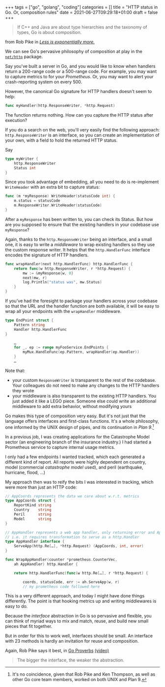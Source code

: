 +++
tags = ["go", "golang", "coding"]
categories = []
title = "HTTP status in Go. Or, composition rules"
date = 2021-06-27T09:29:18+01:00
draft = false
+++

> If C++ and Java are about type hierarchies and the taxonomy of types,
> Go is about composition.

from Rob Pike in [*Less is exponentially more.*](https://commandcenter.blogspot.com/2012/06/less-is-exponentially-more.html)

We can see Go's pervasive philosophy of composition at play in the
[`net/http`](https://golang.org/pkg/net/http/) package.

Say you've built a server in Go, and you would like to know when handlers
return a 200-range code or a 500-range code.
For example, you may want to capture metrics to for your *Prometheus*. Or,
you may want to alert your crash-reporting system on every 500.

However, the canonical Go signature for HTTP handlers doesn't seem to help:

``` go
func myHandler(http.ResponseWriter, *http.Request)
```

The function returns nothing. How can you capture the HTTP status after execution?

If you do a search on the web, you'll very easily find the following approach:
`http.ResponseWriter` is an interface, so you can create an implementation of
your own, with a field to hold the returned HTTP status.

Say

``` go
type myWriter {
    http.ResponseWriter
    Status int
}
```

Since you took advantage of embedding, all you need to do is re-implement
`WriteHeader` with an extra bit to capture status:

``` go
func (m *myResponse) WriteHeader(statusCode int) {
    m.status = statusCode
    m.ResponseWriter.WriteHeader(statusCode)
}
```

After a `myResponse` has been written to, you can check its Status.
But how are you supposed to ensure that the existing handlers in your
codebase use `myResponse`?

Again, thanks to the `http.ResponseWriter` being an interface, and a small one,
it is easy to write a *middleware* to wrap existing handlers so they use the
custom response writer.
It helps that the `http.HandlerFunc` interface encodes the signature of
HTTP handlers.

``` go
func wrapHandler(next http.HandlerFunc) http.HandlerFunc {
    return func(w http.ResponseWriter, r *http.Request) {
        mw := &myResponse{w, 0}
        next(mw, r)
        log.Println("status was", mw.Status)
    }
}
```

If you've had the foresight to package your handlers across your codebase so that
the URL and the handler function are both available, it will be easy to wrap
all your endpoints with the `wrapHandler` middleware.

``` go
type EndPoint struct {
    Pattern string
    Handler http.HandlerFunc
}

    …
    for _, ep := range myFooService.EndPoints {
        myMux.HandleFunc(ep.Pattern, wrapHandler(ep.Handler))
    }
    …
```

Note that:

* your custom `ResponseWriter` is transparent to the rest of the codebase. Your
  colleagues do not need to make any changes to the HTTP handlers they wrote
* your middleware is also transparent to the existing HTTP handlers. You just
  added it like a LEGO piece. Someone else could write an additional
  middleware to add extra behavior, without modifying yours

Go makes this type of composition very easy. But it's not just that the language
offers interfaces and first-class functions. It's a whole philosophy,
one informed by the UNIX design of pipes, and its continuation in *Plan 9*.[^1]

In a previous job, I was creating applications for the Catastrophe Model sector
(an engineering branch of the insurance industry.) I had started a
Prometheus service to capture internal usage metrics.

I only had a few endpoints I wanted tracked, which each generated a different
kind of report. All reports were highly dependent on country,
model (commercial *catastrophe model* used),
and peril (earthquake, hurricane, flood, …)

My approach then was to reify the bits I was interested in tracking, which were
more than just an HTTP code:

``` go
// AppCoords represents the data we care about w.r.t. metrics
type AppCoords struct {
    ReportKind string
    Country    string
    Peril      string
    Model      string
}

// AppHandler represents a web app handler, only returning error and AppCoords,
// i.e. it requires transformation to serve as a http.Handler
type AppHandler interface {
    ServeApp(http.Re[…], *http.Request) (AppCoords, int, error)
}

func WrapAppHandler(counter *prometheus.CounterVec,
    ah AppHandler) http.Handler {

    return http.HandlerFunc(func(w http.Re[…], r *http.Request) {

        coords, statusCode, err := ah.ServeApp(w, r)
        // my prometheus code followed here
```

This is a very different approach, and today I might have done things differently.
The point is that hooking metrics up and writing middlewares is easy to do.

Because the *interface* abstraction in Go is so pervasive and flexible, you can
think of myriad ways to mix and match, reuse, and build new small pieces that
fit together.

But in order for this to work well, interfaces should be small.
An interface with 23 methods is hardly an invitation for reuse and composition.

Again, Rob Pike says it best, in [Go Proverbs](https://go-proverbs.github.io)
[(video)](https://www.youtube.com/watch?v=PAAkCSZUG1c&t=317s)
> The bigger the interface, the weaker the abstraction.

[^1]: It's no coincidence, given that Rob Pike and Ken Thompson, as well as other
Go core team members, worked on both UNIX and Plan 9.
